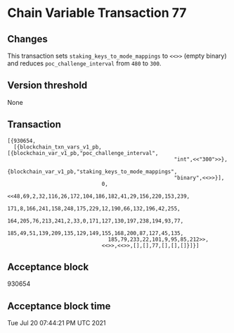 # Chain Variable Transaction 77

## Changes

This transaction sets `staking_keys_to_mode_mappings` to `<<>>` (empty binary) and reduces `poc_challenge_interval` from `480` to `300`.

## Version threshold

None

## Transaction

```
[{930654,
  [{blockchain_txn_vars_v1_pb,[{blockchain_var_v1_pb,"poc_challenge_interval",
                                                     "int",<<"300">>},
                               {blockchain_var_v1_pb,"staking_keys_to_mode_mappings",
                                                     "binary",<<>>}],
                              0,
                              <<48,69,2,32,116,26,172,104,186,182,41,29,156,220,153,239,
                                171,8,166,241,158,248,175,229,12,190,66,132,196,42,255,
                                164,205,76,213,241,2,33,0,171,127,130,197,238,194,93,77,
                                185,49,51,139,209,135,129,149,155,168,200,87,127,45,135,
                                185,79,233,22,101,9,95,85,212>>,
                              <<>>,<<>>,[],[],77,[],[],[]}]}]
```

## Acceptance block

930654

## Acceptance block time

Tue Jul 20 07:44:21 PM UTC 2021
